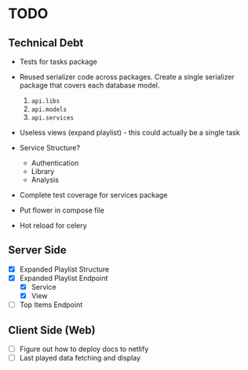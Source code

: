 # TODO

## Technical Debt

- Tests for tasks package
- Reused serializer code across packages. Create a single serializer package
that covers each database model.
    1. `api.libs`
    2. `api.models`
    3. `api.services`
- Useless views (expand playlist) - this could actually be a single task
- Service Structure?
    - Authentication
    - Library
    - Analysis
- Complete test coverage for services package

- Put flower in compose file
- Hot reload for celery

## Server Side

- [X] Expanded Playlist Structure
- [X] Expanded Playlist Endpoint
    - [X] Service
    - [X] View
- [ ] Top Items Endpoint

## Client Side (Web)

- [ ] Figure out how to deploy docs to netlify
- [ ] Last played data fetching and display
